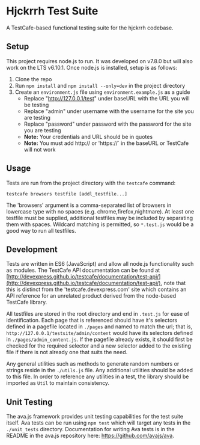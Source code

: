 # Hjckrrh Test Suite
A TestCafe-based functional testing suite for the hjckrrh codebase.

## Setup
This project requires node.js to run. It was developed on v7.8.0 but will also work on the LTS v6.10.1. Once node.js is installed, setup is as follows:
1. Clone the repo
2. Run `npm install` and `npm install --only=dev` in the project directory
3. Create an `environment.js` file using `environment.example.js` as a guide
   - Replace "http://127.0.0.1/test" under baseURL with the URL you will be testing
   - Replace "admin" under username with the username for the site you are testing
   - Replace "password" under password with the password for the site you are testing
   - **Note:** Your credentials and URL should be in quotes
   - **Note:** You must add http:// or 'https://` in the baseURL or TestCafe will not work

## Usage
Tests are run from the project directory with the `testcafe` command:

`testcafe browsers testfile [addl_testfile...]`

The 'browsers' argument is a comma-separated list of browsers in lowercase type with no spaces (e.g. chrome,firefox,nightmare). At least one testfile must be supplied, additional testfiles may be included by separating them with spaces. Wildcard matching is permitted, so `*.test.js` would be a good way to run all testfiles.

## Development
Tests are written in ES6 (JavaScript) and allow all node.js functionality such as modules. The TestCafe API documentation can be found at [http://devexpress.github.io/testcafe/documentation/test-api/](http://devexpress.github.io/testcafe/documentation/test-api/), note that this is distinct from the 'testcafe.devexpress.com' site which contains an API reference for an unrelated product derived from the node-based TestCafe library.

All testfiles are stored in the root directory and end in `.test.js` for ease of identification. Each page that is referenced should have it's selectors defined in a pagefile located in `./pages` and named to match the url; that is, `http://127.0.0.1/testsite/admin/content` would have its selectors defined in `./pages/admin_content.js`. If the pagefile already exists, it should first be checked for the required selector and a new selector added to the existing file if there is not already one that suits the need.

Any general utilities such as methods to generate random numbers or strings reside in the `./utils.js` file. Any additional utilities should be added to this file. In order to reference any utilities in a test, the library should be imported as `Util` to maintain consistency.

## Unit Testing
The ava.js framework provides unit testing capabilities for the test suite itself. Ava tests can be run using `npm test` which will target any tests in the `./unit_tests` directory. Documentation for writing Ava tests is in the README in the ava.js repository here: https://github.com/avajs/ava.
